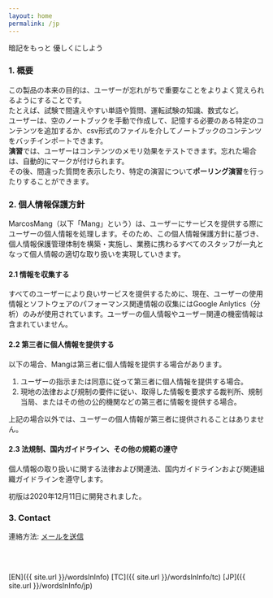 ```yaml
---
layout: home
permalink: /jp
---
```


暗記をもっと 優しくにしよう

<!--#### 快速索引

- <a href="#summary">概要</a>
- <a href="#guide">使用教程</a>
- <a href="#privacy">隐私政策</a>
- <a href="#contact">联系我们</a>
- <a href="#notice">通知</a>-->

<h3 id="summary">1. 概要
</h3>

この製品の本来の目的は、ユーザーが忘れがちで重要なことをよりよく覚えられるようにすることです。<br>
たとえば、試験で間違えやすい単語や質問、運転試験の知識、数式など。 <br>
ユーザーは、空のノートブックを手動で作成して、記憶する必要のある特定のコンテンツを追加するか、csv形式のファイルを介してノートブックのコンテンツをバッチインポートできます。 <br>
**演習**では、ユーザーはコンテンツのメモリ効果をテストできます。忘れた場合は、自動的にマークが付けられます。 <br>
その後、間違った質問を表示したり、特定の演習について**ポーリング演習**を行ったりすることができます。

<!--
<h3 id="guide">使用教程
</h3>

#### 1. 笔记本的创建和配置

1. 通过本地CSV文件导入
2. 
#### 2. 练习开始
-->

<h3 id="privacy">2. 個人情報保護方針
</h3>

MarcosMang（以下「Mang」という）は、ユーザーにサービスを提供する際にユーザーの個人情報を処理します。そのため、この個人情報保護方針に基づき、個人情報保護管理体制を構築・実施し、業務に携わるすべてのスタッフが一丸となって個人情報の適切な取り扱いを実現していきます。

#### 2.1 情報を収集する
すべてのユーザーにより良いサービスを提供するために、現在、ユーザーの使用情報とソフトウェアのパフォーマンス関連情報の収集にはGoogle Anlytics（分析）のみが使用されています。ユーザーの個人情報やユーザー関連の機密情報は含まれていません。

#### 2.2 第三者に個人情報を提供する
以下の場合、Mangは第三者に個人情報を提供する場合があります。

1. ユーザーの指示または同意に従って第三者に個人情報を提供する場合。
2. 現地の法律および規制の要件に従い、取得した情報を要求する裁判所、規制当局、またはその他の公的機関などの第三者に情報を提供する場合。

上記の場合以外では、ユーザーの個人情報が第三者に提供されることはありません。

#### 2.3 法規制、国内ガイドライン、その他の規範の遵守
個人情報の取り扱いに関する法律および関連法、国内ガイドラインおよび関連組織ガイドラインを遵守します。

初版は2020年12月11日に開発されました。

<h3 id="contact">3. Contact
</h3>

連絡方法: <a href="mailto:lingfengmarskey@gmail.com?subject=WordsIn アドバイザリー">メールを送信</a>

<br>
<br>

[EN]({{ site.url }}/wordsInInfo)
[TC]({{ site.url }}/wordsInInfo/tc)
[JP]({{ site.url }}/wordsInInfo/jp)

<!--<h3 id="notice">4. 通知
</h3>
-->
<!--<h5 id="qa">常见问题</h5>
>  csv文件的格式要求?
> > 文件格式要求如下
-->
